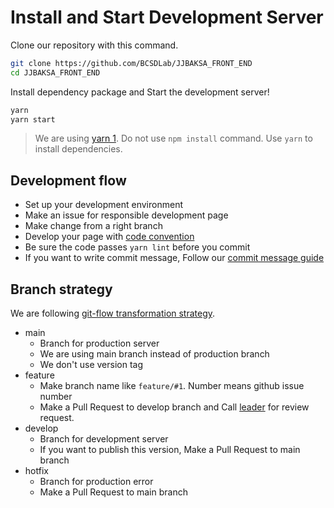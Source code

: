 # Install and Start Development Server

Clone our repository with this command.

```sh
git clone https://github.com/BCSDLab/JJBAKSA_FRONT_END
cd JJBAKSA_FRONT_END
```

Install dependency package and Start the development server!

```sh
yarn
yarn start
```

> We are using [yarn 1](https://classic.yarnpkg.com/en/docs/install). Do not use `npm install` command. Use `yarn` to install dependencies.

## Development flow

- Set up your development environment
- Make an issue for responsible development page
- Make change from a right branch
- Develop your page with [code convention](https://github.com/airbnb/javascript)
- Be sure the code passes `yarn lint` before you commit
- If you want to write commit message, Follow our [commit message guide](./commit-message-convention.md)


## Branch strategy

We are following [git-flow transformation strategy](https://techblog.woowahan.com/2553/).

- main
  - Branch for production server
  - We are using main branch instead of production branch
  - We don't use version tag
- feature
  - Make branch name like `feature/#1`. Number means github issue number
  - Make a Pull Request to develop branch and Call [leader]() for review request.
- develop
  - Branch for development server
  - If you want to publish this version, Make a Pull Request to main branch
- hotfix
  - Branch for production error
  - Make a Pull Request to main branch

